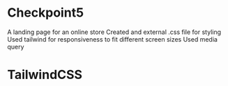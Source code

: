 # Checkpoint5
A landing page for an online store
Created and external .css file for styling
Used tailwind for responsiveness to fit different screen sizes
Used media query 
# TailwindCSS
